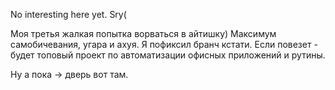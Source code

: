 No interesting here yet. Sry(



















Моя третья жалкая попытка ворваться в айтишку)
Максимум самобичевания, угара и ахуя. Я пофиксил бранч кстати.
Если повезет - будет топовый проект по автоматизации офисных приложений и рутины.

Ну а пока -> дверь вот там.
